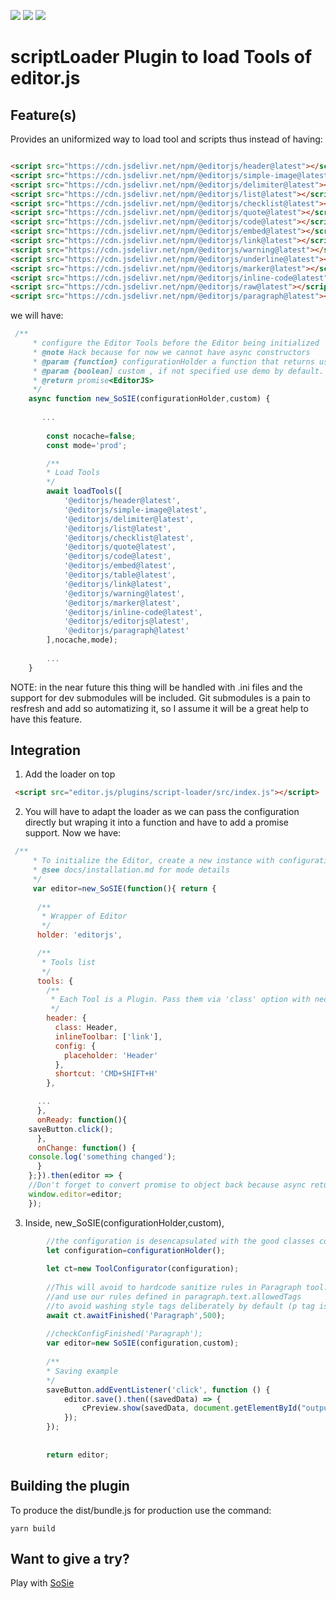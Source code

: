 ![](https://badgen.net/badge/SoS正/Beta/f2a) ![](https://badgen.net/badge/editor.js/v2.0/blue) ![](https://badgen.net/badge/plugin/v1.0/orange) 

# scriptLoader Plugin to load Tools of editor.js

## Feature(s)

Provides an uniformized way to load tool and scripts thus instead of having:

```html

<script src="https://cdn.jsdelivr.net/npm/@editorjs/header@latest"></script>
<script src="https://cdn.jsdelivr.net/npm/@editorjs/simple-image@latest"></script>
<script src="https://cdn.jsdelivr.net/npm/@editorjs/delimiter@latest"></script>
<script src="https://cdn.jsdelivr.net/npm/@editorjs/list@latest"></script>
<script src="https://cdn.jsdelivr.net/npm/@editorjs/checklist@latest"></script>
<script src="https://cdn.jsdelivr.net/npm/@editorjs/quote@latest"></script>
<script src="https://cdn.jsdelivr.net/npm/@editorjs/code@latest"></script>
<script src="https://cdn.jsdelivr.net/npm/@editorjs/embed@latest"></script>
<script src="https://cdn.jsdelivr.net/npm/@editorjs/link@latest"></script>
<script src="https://cdn.jsdelivr.net/npm/@editorjs/warning@latest"></script>
<script src="https://cdn.jsdelivr.net/npm/@editorjs/underline@latest"></script>
<script src="https://cdn.jsdelivr.net/npm/@editorjs/marker@latest"></script>
<script src="https://cdn.jsdelivr.net/npm/@editorjs/inline-code@latest"></script>
<script src="https://cdn.jsdelivr.net/npm/@editorjs/raw@latest"></script>
<script src="https://cdn.jsdelivr.net/npm/@editorjs/paragraph@latest"></script>

```

we will have:

```js
 /**
     * configure the Editor Tools before the Editor being initialized
     * @note Hack because for now we cannot have async constructors
     * @param {function} configurationHolder a function that returns user configuration {EditorConfig|string|undefined} 
     * @param {boolean] custom , if not specified use demo by default.
     * @return promise<EditorJS>
     */
    async function new_SoSIE(configurationHolder,custom) {
    
       ...
        
        const nocache=false;
        const mode='prod';

        /**
        * Load Tools
        */
        await loadTools([
            '@editorjs/header@latest',
            '@editorjs/simple-image@latest',
            '@editorjs/delimiter@latest',
            '@editorjs/list@latest',
            '@editorjs/checklist@latest',
            '@editorjs/quote@latest',
            '@editorjs/code@latest',
            '@editorjs/embed@latest',
            '@editorjs/table@latest',
            '@editorjs/link@latest',
            '@editorjs/warning@latest',
            '@editorjs/marker@latest',
            '@editorjs/inline-code@latest',
            '@editorjs/editorjs@latest',
            '@editorjs/paragraph@latest'
        ],nocache,mode);
        
        ...
    }

```
NOTE: in the near future this thing will be handled with .ini files and the support for dev submodules
will be included. Git submodules is a pain to resfresh and add so automatizing it, so I assume
it will be a great help to have this feature.

## Integration

1) Add the loader on top

```html
 <script src="editor.js/plugins/script-loader/src/index.js"></script>
```

2) You will have to adapt the loader as we can pass the configuration directly but wraping it into
a function and have to add a promise support. Now we have:

```js
 /**
     * To initialize the Editor, create a new instance with configuration object constructor
     * @see docs/installation.md for mode details
     */
     var editor=new_SoSIE(function(){ return {
    
      /**
       * Wrapper of Editor
       */
      holder: 'editorjs',

      /**
       * Tools list
       */
      tools: {
        /**
         * Each Tool is a Plugin. Pass them via 'class' option with necessary settings {@link docs/tools.md}
         */
        header: {
          class: Header,
          inlineToolbar: ['link'],
          config: {
            placeholder: 'Header'
          },
          shortcut: 'CMD+SHIFT+H'
        },

      ...
      },
      onReady: function(){
	saveButton.click();
      },
      onChange: function() {
	console.log('something changed');
      }
    };}).then(editor => {
	//Don't forget to convert promise to object back because async return a promise
	window.editor=editor;
    });

```

3) Inside, new_SoSIE(configurationHolder,custom),

```js
        //the configuration is desencapsulated with the good classes context 
        let configuration=configurationHolder(); 
        
        let ct=new ToolConfigurator(configuration);
        
        //This will avoid to hardcode sanitize rules in Paragraph tool.
        //and use our rules defined in paragraph.text.allowedTags
        //to avoid washing style tags deliberately by default (p tag is mandatory!)
        await ct.awaitFinished('Paragraph',500);
        
        //checkConfigFinished('Paragraph');
        var editor=new SoSIE(configuration,custom);
         
        /**
        * Saving example
        */
        saveButton.addEventListener('click', function () {
            editor.save().then((savedData) => {
                cPreview.show(savedData, document.getElementById("output"));
            });
        });
         
         
        return editor;
```

## Building the plugin

To produce the dist/bundle.js for production use the command: 

```shell
yarn build
```

## Want to give a try?

Play with [SoSie](http://sosie.sos-productions.com/)
